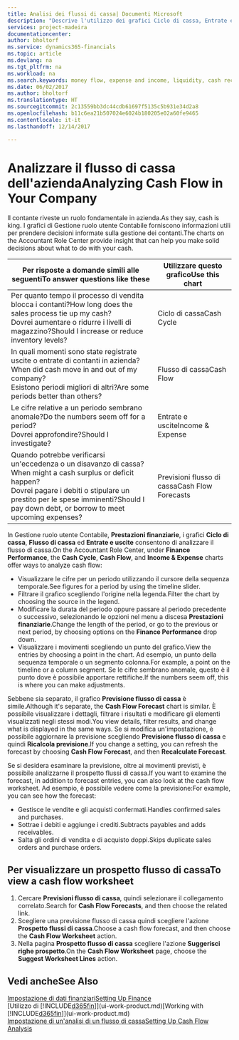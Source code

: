 ```yaml
---
title: Analisi dei flussi di cassa| Documenti Microsoft
description: "Descrive l'utilizzo dei grafici Ciclo di cassa, Entrate e uscite, Flusso di cassa e Previsione flusso di cassa per analizzare i flussi di denaro passati e futuri in entrata e in uscita dalla società."
services: project-madeira
documentationcenter: 
author: bholtorf
ms.service: dynamics365-financials
ms.topic: article
ms.devlang: na
ms.tgt_pltfrm: na
ms.workload: na
ms.search.keywords: money flow, expense and income, liquidity, cash receipts minus cash payments, Cartera
ms.date: 06/02/2017
ms.author: bholtorf
ms.translationtype: HT
ms.sourcegitcommit: 2c13559bb3dc44cdb61697f5135c5b931e34d2a8
ms.openlocfilehash: b11c6ea21b507024e6024b180205e02a60fe9465
ms.contentlocale: it-it
ms.lasthandoff: 12/14/2017

---
```

# <a name="analyzing-cash-flow-in-your-company"></a><span data-ttu-id="b7d8f-103">Analizzare il flusso di cassa dell'azienda</span><span class="sxs-lookup"><span data-stu-id="b7d8f-103">Analyzing Cash Flow in Your Company</span></span>
<span data-ttu-id="b7d8f-104">Il contante riveste un ruolo fondamentale in azienda.</span><span class="sxs-lookup"><span data-stu-id="b7d8f-104">As they say, cash is king.</span></span> <span data-ttu-id="b7d8f-105">I grafici di Gestione ruolo utente Contabile forniscono informazioni utili per prendere decisioni informate sulla gestione dei contanti.</span><span class="sxs-lookup"><span data-stu-id="b7d8f-105">The charts on the Accountant Role Center provide insight that can help you make solid decisions about what to do with your cash.</span></span>  

| <span data-ttu-id="b7d8f-106">Per risposte a domande simili alle seguenti</span><span class="sxs-lookup"><span data-stu-id="b7d8f-106">To answer questions like these</span></span> | <span data-ttu-id="b7d8f-107">Utilizzare questo grafico</span><span class="sxs-lookup"><span data-stu-id="b7d8f-107">Use this chart</span></span> |
| --- | --- |
| <span data-ttu-id="b7d8f-108">Per quanto tempo il processo di vendita blocca i contanti?</span><span class="sxs-lookup"><span data-stu-id="b7d8f-108">How long does the sales process tie up my cash?</span></span></br> <span data-ttu-id="b7d8f-109">Dovrei aumentare o ridurre i livelli di magazzino?</span><span class="sxs-lookup"><span data-stu-id="b7d8f-109">Should I increase or reduce inventory levels?</span></span> |<span data-ttu-id="b7d8f-110">Ciclo di cassa</span><span class="sxs-lookup"><span data-stu-id="b7d8f-110">Cash Cycle</span></span> |
| <span data-ttu-id="b7d8f-111">In quali momenti sono state registrate uscite o entrate di contanti in azienda?</span><span class="sxs-lookup"><span data-stu-id="b7d8f-111">When did cash move in and out of my company?</span></span></br> <span data-ttu-id="b7d8f-112">Esistono periodi migliori di altri?</span><span class="sxs-lookup"><span data-stu-id="b7d8f-112">Are some periods better than others?</span></span> |<span data-ttu-id="b7d8f-113">Flusso di cassa</span><span class="sxs-lookup"><span data-stu-id="b7d8f-113">Cash Flow</span></span> |
| <span data-ttu-id="b7d8f-114">Le cifre relative a un periodo sembrano anomale?</span><span class="sxs-lookup"><span data-stu-id="b7d8f-114">Do the numbers seem off for a period?</span></span></br> <span data-ttu-id="b7d8f-115">Dovrei approfondire?</span><span class="sxs-lookup"><span data-stu-id="b7d8f-115">Should I investigate?</span></span> |<span data-ttu-id="b7d8f-116">Entrate e uscite</span><span class="sxs-lookup"><span data-stu-id="b7d8f-116">Income & Expense</span></span> |
| <span data-ttu-id="b7d8f-117">Quando potrebbe verificarsi un'eccedenza o un disavanzo di cassa?</span><span class="sxs-lookup"><span data-stu-id="b7d8f-117">When might a cash surplus or deficit happen?</span></span></br> <span data-ttu-id="b7d8f-118">Dovrei pagare i debiti o stipulare un prestito per le spese imminenti?</span><span class="sxs-lookup"><span data-stu-id="b7d8f-118">Should I pay down debt, or borrow to meet upcoming expenses?</span></span> |<span data-ttu-id="b7d8f-119">Previsioni flusso di cassa</span><span class="sxs-lookup"><span data-stu-id="b7d8f-119">Cash Flow Forecasts</span></span> |

<span data-ttu-id="b7d8f-120">In Gestione ruolo utente Contabile, **Prestazioni finanziarie**, i grafici **Ciclo di cassa**, **Flusso di cassa** ed **Entrate e uscite** consentono di analizzare il flusso di cassa.</span><span class="sxs-lookup"><span data-stu-id="b7d8f-120">On the Accountant Role Center, under **Finance Performance**, the **Cash Cycle**, **Cash Flow**, and **Income & Expense** charts offer ways to analyze cash flow:</span></span>  

* <span data-ttu-id="b7d8f-121">Visualizzare le cifre per un periodo utilizzando il cursore della sequenza temporale.</span><span class="sxs-lookup"><span data-stu-id="b7d8f-121">See figures for a period by using the timeline slider.</span></span>  
* <span data-ttu-id="b7d8f-122">Filtrare il grafico scegliendo l'origine nella legenda.</span><span class="sxs-lookup"><span data-stu-id="b7d8f-122">Filter the chart by choosing the source in the legend.</span></span>  
* <span data-ttu-id="b7d8f-123">Modificare la durata del periodo oppure passare al periodo precedente o successivo, selezionando le opzioni nel menu a discesa **Prestazioni finanziarie**.</span><span class="sxs-lookup"><span data-stu-id="b7d8f-123">Change the length of the period, or go to the previous or next period, by choosing options on the **Finance Performance** drop down.</span></span>  
* <span data-ttu-id="b7d8f-124">Visualizzare i movimenti scegliendo un punto del grafico.</span><span class="sxs-lookup"><span data-stu-id="b7d8f-124">View the entries by choosing a point in the chart.</span></span> <span data-ttu-id="b7d8f-125">Ad esempio, un punto della sequenza temporale o un segmento colonna.</span><span class="sxs-lookup"><span data-stu-id="b7d8f-125">For example, a point on the timeline or a column segment.</span></span> <span data-ttu-id="b7d8f-126">Se le cifre sembrano anomale, questo è il punto dove è possibile apportare rettifiche.</span><span class="sxs-lookup"><span data-stu-id="b7d8f-126">If the numbers seem off, this is where you can make adjustments.</span></span>  

<span data-ttu-id="b7d8f-127">Sebbene sia separato, il grafico **Previsione flusso di cassa** è simile.</span><span class="sxs-lookup"><span data-stu-id="b7d8f-127">Although it's separate, the **Cash Flow Forecast** chart is similar.</span></span> <span data-ttu-id="b7d8f-128">È possibile visualizzare i dettagli, filtrare i risultati e modificare gli elementi visualizzati negli stessi modi.</span><span class="sxs-lookup"><span data-stu-id="b7d8f-128">You view details, filter results, and change what is displayed in the same ways.</span></span> <span data-ttu-id="b7d8f-129">Se si modifica un'impostazione, è possibile aggiornare la previsione scegliendo **Previsione flusso di cassa** e quindi **Ricalcola previsione**.</span><span class="sxs-lookup"><span data-stu-id="b7d8f-129">If you change a setting, you can refresh the forecast by choosing **Cash Flow Forecast**, and then **Recalculate Forecast**.</span></span>

<span data-ttu-id="b7d8f-130">Se si desidera esaminare la previsione, oltre ai movimenti previsti, è possibile analizzarne il prospetto flussi di cassa.</span><span class="sxs-lookup"><span data-stu-id="b7d8f-130">If you want to examine the forecast, in addition to forecast entries, you can also look at the cash flow worksheet.</span></span> <span data-ttu-id="b7d8f-131">Ad esempio, è possibile vedere come la previsione:</span><span class="sxs-lookup"><span data-stu-id="b7d8f-131">For example, you can see how the forecast:</span></span>

* <span data-ttu-id="b7d8f-132">Gestisce le vendite e gli acquisti confermati.</span><span class="sxs-lookup"><span data-stu-id="b7d8f-132">Handles confirmed sales and purchases.</span></span>  
* <span data-ttu-id="b7d8f-133">Sottrae i debiti e aggiunge i crediti.</span><span class="sxs-lookup"><span data-stu-id="b7d8f-133">Subtracts payables and adds receivables.</span></span>  
* <span data-ttu-id="b7d8f-134">Salta gli ordini di vendita e di acquisto doppi.</span><span class="sxs-lookup"><span data-stu-id="b7d8f-134">Skips duplicate sales orders and purchase orders.</span></span>  

## <a name="to-view-a-cash-flow-worksheet"></a><span data-ttu-id="b7d8f-135">Per visualizzare un prospetto flusso di cassa</span><span class="sxs-lookup"><span data-stu-id="b7d8f-135">To view a cash flow worksheet</span></span>
1. <span data-ttu-id="b7d8f-136">Cercare **Previsioni flusso di cassa**, quindi selezionare il collegamento correlato.</span><span class="sxs-lookup"><span data-stu-id="b7d8f-136">Search for **Cash Flow Forecasts**, and then choose the related link.</span></span>  
2. <span data-ttu-id="b7d8f-137">Scegliere una previsione flusso di cassa quindi scegliere l'azione **Prospetto flussi di cassa**.</span><span class="sxs-lookup"><span data-stu-id="b7d8f-137">Choose a cash flow forecast, and then choose the **Cash Flow Worksheet** action.</span></span>  
3. <span data-ttu-id="b7d8f-138">Nella pagina **Prospetto flusso di cassa** scegliere l'azione **Suggerisci righe prospetto**.</span><span class="sxs-lookup"><span data-stu-id="b7d8f-138">On the **Cash Flow Worksheet** page, choose the **Suggest Worksheet Lines** action.</span></span>  

## <a name="see-also"></a><span data-ttu-id="b7d8f-139">Vedi anche</span><span class="sxs-lookup"><span data-stu-id="b7d8f-139">See Also</span></span>
[<span data-ttu-id="b7d8f-140">Impostazione di dati finanziari</span><span class="sxs-lookup"><span data-stu-id="b7d8f-140">Setting Up Finance</span></span>](finance-setup-finance.md)  
<span data-ttu-id="b7d8f-141">[Utilizzo di [!INCLUDE[d365fin](includes/d365fin_md.md)]](ui-work-product.md)</span><span class="sxs-lookup"><span data-stu-id="b7d8f-141">[Working with [!INCLUDE[d365fin](includes/d365fin_md.md)]](ui-work-product.md)</span></span>  
[<span data-ttu-id="b7d8f-142">Impostazione di un'analisi di un flusso di cassa</span><span class="sxs-lookup"><span data-stu-id="b7d8f-142">Setting Up Cash Flow Analysis</span></span>](finance-setup-cash-flow-analyses.md)  

